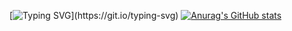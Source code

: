 [![Typing SVG](https://readme-typing-svg.demolab.com?font=Fira+Code&pause=1000&color=FFF634&multiline=true&height=40&lines=Hello%2C+welcome+to+my+profile!!!)](https://git.io/typing-svg)
[![Anurag's GitHub stats](https://github-readme-stats.vercel.app/api?username=vladnovi)](https://github.com/anuraghazra/github-readme-stats)

